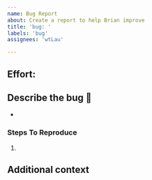 ```yaml
---
name: Bug Report
about: Create a report to help Brian improve
title: 'bug: '
labels: 'bug'
assignees: 'wtLau'

---
```


<!-- S | M | L | XL | ♾️ -->
## Effort: 

<!-- Provide high-level explanation on why this is a bug. What might've caused it. How to fix -->
## Describe the bug 🐛
- 

<!-- For more annoying bug, plz provide steps or video to reproduce -->
### Steps To Reproduce

1. 


## Additional context

